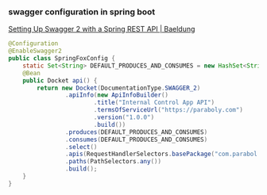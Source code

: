 ###  swagger configuration in spring boot


[Setting Up Swagger 2 with a Spring REST API | Baeldung](https://www.baeldung.com/swagger-2-documentation-for-spring-rest-api "Setting Up Swagger 2 with a Spring REST API | Baeldung")


 

```java
@Configuration
@EnableSwagger2
public class SpringFoxConfig {
    static Set<String> DEFAULT_PRODUCES_AND_CONSUMES = new HashSet<String>(Arrays.asList("application/json"));
    @Bean
    public Docket api() { 
        return new Docket(DocumentationType.SWAGGER_2)
                .apiInfo(new ApiInfoBuilder()
                        .title("Internal Control App API")
                        .termsOfServiceUrl("https://paraboly.com")
                        .version("1.0.0")
                        .build())
                .produces(DEFAULT_PRODUCES_AND_CONSUMES)
                .consumes(DEFAULT_PRODUCES_AND_CONSUMES)
                .select()
                .apis(RequestHandlerSelectors.basePackage("com.parabol.kgmmicroservices"))
                .paths(PathSelectors.any())
                .build();
    }
}
```
